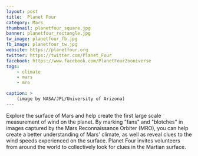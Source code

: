 ```yaml
---
layout: post
title:  Planet Four
category: Mars
thumbnail: planetfour_square.jpg
banner: planetfour_rectangle.jpg
tw_image: planetfour_fb.jpg
fb_image: planetfour_tw.jpg
website: https://planetfour.org
twitter: https://twitter.com/Planet_Four
facebook: https://www.facebook.com/PlanetFourZooniverse
tags: 
    - climate
    - mars
    - mro

caption: >
    (image by NASA/JPL/University of Arizona)
---
```

Explore the surface of Mars and help create the first large scale measurement of wind on the planet. By marking "fans" and "blotches" in images captured by the Mars Reconnaissance Orbiter (MRO), you can help create a better understanding of Mars' climate, as well as reveal clues to the wind speeds experienced on the surface. Planet Four invites volunteers from around the world to collectively look for clues in the Martian surface.